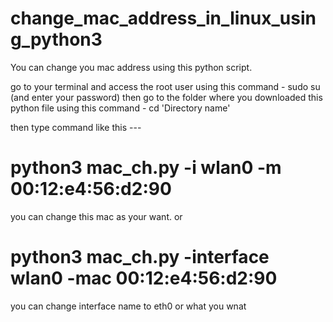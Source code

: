 # change_mac_address_in_linux_using_python3
You can change you mac address using this python script.

go to your terminal and access the root user using this command - sudo su (and enter your password)
then go to the folder where you downloaded this python file using this command - cd 'Directory name'

then type command like this ---
 
# python3 mac_ch.py -i wlan0 -m 00:12:e4:56:d2:90 
you can change this mac as your want.
or
# python3 mac_ch.py -interface wlan0 -mac 00:12:e4:56:d2:90 
you can change interface name to eth0 or what you wnat
